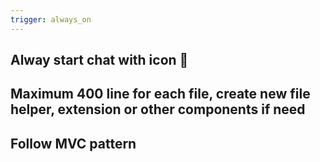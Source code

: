 ```yaml
---
trigger: always_on
---
```


##  Alway start chat with icon 📁
## Maximum 400 line for each file, create new file helper, extension or other components if need
## Follow MVC pattern
